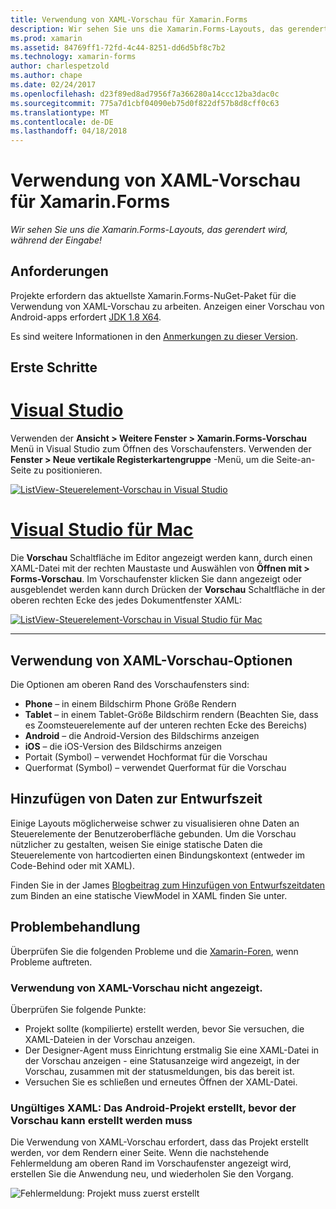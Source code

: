 ```yaml
---
title: Verwendung von XAML-Vorschau für Xamarin.Forms
description: Wir sehen Sie uns die Xamarin.Forms-Layouts, das gerendert wird, während der Eingabe!
ms.prod: xamarin
ms.assetid: 84769ff1-72fd-4c44-8251-dd6d5bf8c7b2
ms.technology: xamarin-forms
author: charlespetzold
ms.author: chape
ms.date: 02/24/2017
ms.openlocfilehash: d23f89ed8ad7956f7a366280a14ccc12ba3dac0c
ms.sourcegitcommit: 775a7d1cbf04090eb75d0f822df57b8d8cff0c63
ms.translationtype: MT
ms.contentlocale: de-DE
ms.lasthandoff: 04/18/2018
---
```

# <a name="xaml-previewer-for-xamarinforms"></a>Verwendung von XAML-Vorschau für Xamarin.Forms

_Wir sehen Sie uns die Xamarin.Forms-Layouts, das gerendert wird, während der Eingabe!_

## <a name="requirements"></a>Anforderungen

Projekte erfordern das aktuellste Xamarin.Forms-NuGet-Paket für die Verwendung von XAML-Vorschau zu arbeiten. Anzeigen einer Vorschau von Android-apps erfordert [JDK 1.8 X64](http://www.oracle.com/technetwork/java/javase/downloads/jdk8-downloads-2133151.html).

Es sind weitere Informationen in den [Anmerkungen zu dieser Version](https://developer.xamarin.com/releases/studio/xamarin.studio_6.2/xamarin.studio_6.2/#Xamarin_Forms_Previewer).

## <a name="getting-started"></a>Erste Schritte

# <a name="visual-studiotabvswin"></a>[Visual Studio](#tab/vswin)

Verwenden der **Ansicht > Weitere Fenster > Xamarin.Forms-Vorschau** Menü in Visual Studio zum Öffnen des Vorschaufensters. Verwenden der **Fenster > Neue vertikale Registerkartengruppe** -Menü, um die Seite-an-Seite zu positionieren.

[![ListView-Steuerelement-Vorschau in Visual Studio](xaml-previewer-images/xamlp-list-vs-sml.png "Forms-Vorschau in Visual Studio")](xaml-previewer-images/xamlp-list-vs.png#lightbox "Forms-Vorschau in Visual Studio")

# <a name="visual-studio-for-mactabvsmac"></a>[Visual Studio für Mac](#tab/vsmac)

Die **Vorschau** Schaltfläche im Editor angezeigt werden kann, durch einen XAML-Datei mit der rechten Maustaste und Auswählen von **Öffnen mit > Forms-Vorschau**. Im Vorschaufenster klicken Sie dann angezeigt oder ausgeblendet werden kann durch Drücken der **Vorschau** Schaltfläche in der oberen rechten Ecke des jedes Dokumentfenster XAML:

[![ListView-Steuerelement-Vorschau in Visual Studio für Mac](xaml-previewer-images/xamlp-list-sml.png "Forms-Vorschau in Visual Studio für Mac")](xaml-previewer-images/xamlp-list.png#lightbox "Forms-Vorschau in Visual Studio für Mac")

-----

## <a name="xaml-preview-options"></a>Verwendung von XAML-Vorschau-Optionen

Die Optionen am oberen Rand des Vorschaufensters sind:

* **Phone** – in einem Bildschirm Phone Größe Rendern
* **Tablet** – in einem Tablet-Größe Bildschirm rendern (Beachten Sie, dass es Zoomsteuerelemente auf der unteren rechten Ecke des Bereichs)
* **Android** – die Android-Version des Bildschirms anzeigen
* **iOS** – die iOS-Version des Bildschirms anzeigen
* Portait (Symbol) – verwendet Hochformat für die Vorschau
* Querformat (Symbol) – verwendet Querformat für die Vorschau

## <a name="adding-design-time-data"></a>Hinzufügen von Daten zur Entwurfszeit

Einige Layouts möglicherweise schwer zu visualisieren ohne Daten an Steuerelemente der Benutzeroberfläche gebunden. Um die Vorschau nützlicher zu gestalten, weisen Sie einige statische Daten die Steuerelemente von hartcodierten einen Bindungskontext (entweder im Code-Behind oder mit XAML).

Finden Sie in der James [Blogbeitrag zum Hinzufügen von Entwurfszeitdaten](http://motzcod.es/post/143702671962/xamarinforms-xaml-previewer-design-time-data) zum Binden an eine statische ViewModel in XAML finden Sie unter.

## <a name="troubleshooting"></a>Problembehandlung

Überprüfen Sie die folgenden Probleme und die [Xamarin-Foren](https://forums.xamarin.com/categories/xamarin-forms), wenn Probleme auftreten.

### <a name="xaml-preview-isnt-showing"></a>Verwendung von XAML-Vorschau nicht angezeigt.

Überprüfen Sie folgende Punkte:

* Projekt sollte (kompilierte) erstellt werden, bevor Sie versuchen, die XAML-Dateien in der Vorschau anzeigen.
* Der Designer-Agent muss Einrichtung erstmalig Sie eine XAML-Datei in der Vorschau anzeigen - eine Statusanzeige wird angezeigt, in der Vorschau, zusammen mit der statusmeldungen, bis das bereit ist.
* Versuchen Sie es schließen und erneutes Öffnen der XAML-Datei.

### <a name="invalid-xaml-the-android-project-needs-to-built-before-preview-can-be-created"></a>Ungültiges XAML: Das Android-Projekt erstellt, bevor der Vorschau kann erstellt werden muss

Die Verwendung von XAML-Vorschau erfordert, dass das Projekt erstellt werden, vor dem Rendern einer Seite.
Wenn die nachstehende Fehlermeldung am oberen Rand im Vorschaufenster angezeigt wird, erstellen Sie die Anwendung neu, und wiederholen Sie den Vorgang.

![Fehlermeldung: Projekt muss zuerst erstellt](xaml-previewer-images/error-not-built-sml.png "Fehlermeldung: das Projekt neu erstellen")
